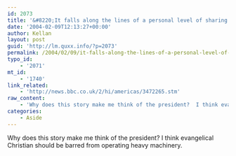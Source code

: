```yaml
---
id: 2073
title: '&#8220;It falls along the lines of a personal level of sharing that may not be appropriate for one of [American Airlines] employees to do while on the job.&#8221;'
date: '2004-02-09T12:13:27+00:00'
author: Kellan
layout: post
guid: 'http://lm.quxx.info/?p=2073'
permalink: /2004/02/09/it-falls-along-the-lines-of-a-personal-level-of-sharing-that-may-not-be-appropriate-for-one-of-american-airlines-employees-to-do-while-on-the-job/
typo_id:
    - '2071'
mt_id:
    - '1740'
link_related:
    - 'http://news.bbc.co.uk/2/hi/americas/3472265.stm'
raw_content:
    - 'Why does this story make me think of the president?  I think evangelical Christian should be barred from operating heavy machinery.'
categories:
    - Aside
---
```


Why does this story make me think of the president? I think evangelical Christian should be barred from operating heavy machinery.